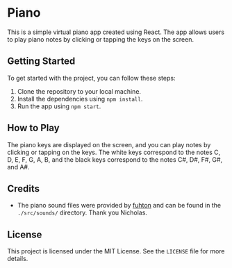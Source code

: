 # Piano

This is a simple virtual piano app created using React. The app allows users to play piano notes by clicking or tapping the keys on the screen.

## Getting Started

To get started with the project, you can follow these steps:

1. Clone the repository to your local machine.
2. Install the dependencies using `npm install`.
3. Run the app using `npm start`.

## How to Play

The piano keys are displayed on the screen, and you can play notes by clicking or tapping on the keys. The white keys correspond to the notes C, D, E, F, G, A, B, and the black keys correspond to the notes C#, D#, F#, G#, and A#.

## Credits

- The piano sound files were provided by [fuhton](https://github.com/fuhton) and can be found in the `./src/sounds/` directory. Thank you Nicholas.

## License

This project is licensed under the MIT License. See the `LICENSE` file for more details.
